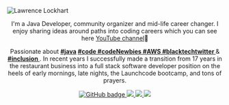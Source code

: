 ![Lawrence Lockhart](https://github.com/onesirian/onesirian/blob/master/linkedinbanner2.png)

<p align="center">I'm a Java Developer, community organizer and mid-life career changer.  I enjoy sharing ideas around paths into coding careers which you can see here <a href="https://www.youtube.com/channel/UCj7IUdse32qRfshcBQnm14A?view_as=subscriber">YouTube channel</a>🎥</p>

<p align="center">Passionate about 
  <b> 
    <u><a href="https://twitter.com/hashtag/java/">#java</a></u> 
    <u><a href="https://twitter.com/hashtag/code/">#code </a></u> 
    <u><a href="https://twitter.com/hashtag/codenewbies/">#codeNewbies </a></u> 
    <u><a href="https://twitter.com/hashtag/aws/">#AWS </a></u> 
    <u><a href="https://twitter.com/hashtag/blacktechtwitter/">#blacktechtwitter </a></u>
  </b> 
  & 
  <b> 
     <u><a href="https://twitter.com/hashtag/inclusion/">#inclusion </a></u> 
  </b>. 
  In recent years I successfully made a transition from 17 years in the restaurant business into a full stack software developer position on the heels of early mornings, late nights, the Launchcode bootcamp, and tons of prayers. </p>

<p align="center">
  <a href="https://github.com/eddiejaoude?tab=followers">
    <img src="https://img.shields.io/github/followers/eddiejaoude?label=Followers&logo=GitHub&style=for-the-badge" alt="GitHub badge" />
  </a>
  <a href="https://twitter.com/LDLockhartJr">
    <img src="https://img.shields.io/twitter/follow/eddiejaoude?label=Twitter&logo=twitter&style=for-the-badge" />
  </a>
  <a href="https://www.linkedin.com/in/lawrencelockhart/">
    <img src="https://img.shields.io/discord/699608417039286293?logo=discord&style=for-the-badge" />
  </a>
  <a href="https://www.youtube.com/channel/UCj7IUdse32qRfshcBQnm14A">
    <img src="https://img.shields.io/youtube/views/2IzRSHT5Hw8?label=YouTube&logo=YouTube&style=for-the-badge" />
  </a>
</p>

